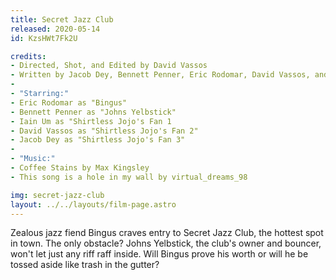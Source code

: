 ```yaml
---
title: Secret Jazz Club
released: 2020-05-14
id: KzsHWt7Fk2U

credits:
- Directed, Shot, and Edited by David Vassos
- Written by Jacob Dey, Bennett Penner, Eric Rodomar, David Vassos, and Iain Um
-
- "Starring:"
- Eric Rodomar as "Bingus"
- Bennett Penner as "Johns Yelbstick"
- Iain Um as "Shirtless Jojo's Fan 1
- David Vassos as "Shirtless Jojo's Fan 2"
- Jacob Dey as "Shirtless Jojo's Fan 3"
-
- "Music:"
- Coffee Stains by Max Kingsley
- This song is a hole in my wall by virtual_dreams_98

img: secret-jazz-club
layout: ../../layouts/film-page.astro
---
```


Zealous jazz fiend Bingus craves entry to Secret Jazz Club, the hottest spot in town.
The only obstacle? Johns Yelbstick, the club's owner and bouncer, won't let just any
riff raff inside. Will Bingus prove his worth or will he be tossed aside like trash
in the gutter?
